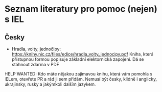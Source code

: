 # Seznam literatury pro pomoc (nejen) s IEL

## Česky

* Hradla, volty, jednočipy: https://knihy.nic.cz/files/edice/hradla_volty_jednocipy.pdf
	Kniha, která přístupnou formou popisuje základní elektornická zapojení. Dá se stáhnout zdarma v PDF



HELP WANTED: Kdo máte nějakou zajímavou knihu, která vám pomohla s IELem, otevřete PR a rád ji sem přidám. Nemusí být česky, klidně i anglicky, ukrajinsky, rusky a jakýmkoli dalším jazykem. 